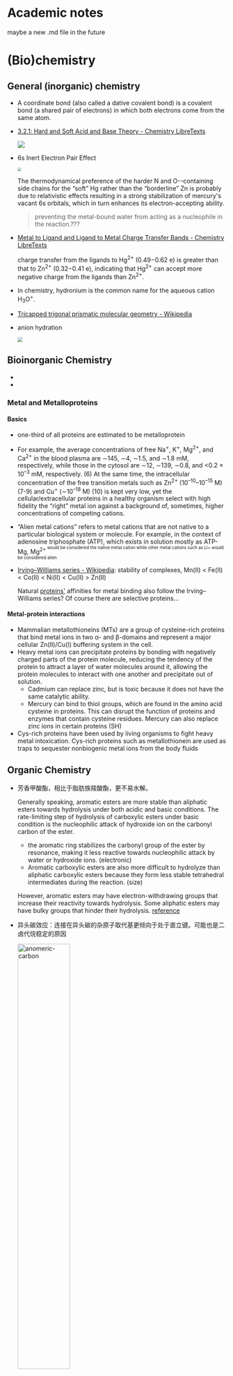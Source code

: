 # Academic notes

maybe a new .md file in the future




# (Bio)chemistry

## General (inorganic) chemistry

- A coordinate bond (also called a dative covalent bond) is a covalent bond (a shared pair of electrons) in which both electrons come from the same atom.

- [3.2.1: Hard and Soft Acid and Base Theory - Chemistry LibreTexts](https://chem.libretexts.org/Courses/Saint_Marys_College_Notre_Dame_IN/CHEM_342%3A_Bio-inorganic_Chemistry/Readings/Week_3%3A_Metal-Ligand_Interactions_continued..../3.2%3A_The_identity_of_metal_ion_and_the_ligand_donor_atom(s)_affects_affinity/3.2.1%3A_Hard_and_Soft_Acid_and_Base_Theory)

  ![](https://cdn.jsdelivr.net/gh/gxf1212/notes@master/research/academic-notes.assets/hsab.jpg)

- 6s Inert Electron Pair Effect

  <img src="https://cdn.jsdelivr.net/gh/gxf1212/notes@master/research/academic-notes.assets/6s-ele.jpg" style="zoom: 50%;" />

  The thermodynamical preference of the harder N and O--containing side chains for the “soft” Hg rather than the “borderline” Zn is probably due to relativistic effects resulting in a strong stabilization of mercury's vacant 6s orbitals, which in turn enhances its electron-accepting ability.

  > preventing the metal-bound water from acting as a nucleophile in the reaction.???

- [Metal to Ligand and Ligand to Metal Charge Transfer Bands - Chemistry LibreTexts](https://chem.libretexts.org/Bookshelves/Physical_and_Theoretical_Chemistry_Textbook_Maps/Supplemental_Modules_(Physical_and_Theoretical_Chemistry)/Spectroscopy/Electronic_Spectroscopy/Metal_to_Ligand_and_Ligand_to_Metal_Charge_Transfer_Bands)

  charge transfer from the ligands to Hg<sup>2+</sup> (0.49−0.62 e) is greater than that to Zn<sup>2+</sup> (0.32−0.41 e), indicating that Hg<sup>2+</sup> can accept more negative charge from the ligands than Zn<sup>2+</sup>.

- In chemistry, hydronium is the common name for the aqueous cation H<sub>3</sub>O<sup>+</sup>.

- [Tricapped trigonal prismatic molecular geometry - Wikipedia](https://en.wikipedia.org/wiki/Tricapped_trigonal_prismatic_molecular_geometry)

- anion hydration

  <img src="E:\GitHub-repo\notes\research\academic-notes.assets\anion-hydration.png" style="zoom: 67%;" />





## Bioinorganic Chemistry

- 

- 

### Metal and Metalloproteins

#### Basics

- one-third of all proteins are estimated to be metalloprotein

- For example, the average concentrations of free Na<sup>+</sup>, K<sup>+</sup>, Mg<sup>2+</sup>, and Ca<sup>2+</sup> in the blood plasma are ∼145, ∼4, ∼1.5, and ∼1.8 mM, respectively, while those in the cytosol are ∼12, ∼139, ∼0.8, and <0.2 × 10<sup>–3</sup> mM, respectively. (6) At the same time, the intracellular concentration of the free transition metals such as Zn<sup>2+</sup> (10<sup>–10</sup>–10<sup>–15</sup> M) (7-9) and Cu<sup>+</sup> (∼10<sup>–18</sup> M) (10) is kept very low, yet the cellular/extracellular proteins in a healthy organism select with high fidelity the “right” metal ion against a background of, sometimes, higher concentrations of competing cations.

- “Alien metal cations” refers to metal cations that are not native to a particular biological system or molecule. For example, in the context of adenosine triphosphate (ATP), which exists in solution mostly as ATP-Mg, Mg<sup>2+<sup/> would be considered the native metal cation while other metal cations such as Li+ would be considered alien

- [Irving–Williams series - Wikipedia](https://en.wikipedia.org/wiki/Irving–Williams_series): stability of complexes, Mn(II) < Fe(II) < Co(II) < Ni(II) < Cu(II) > Zn(II)

  Natural [proteins'](https://en.wikipedia.org/wiki/Protein) affinities for metal binding also follow the Irving–Williams series? Of course there are selective proteins...

#### Metal-protein interactions

- Mammalian metallothioneins (MTs) are a group of cysteine-rich proteins that bind metal ions in two α- and β-domains and represent a major cellular Zn(II)/Cu(I) buffering system in the cell.
- Heavy metal ions can precipitate proteins by bonding with negatively charged parts of the protein molecule, reducing the tendency of the protein to attract a layer of water molecules around it, allowing the protein molecules to interact with one another and precipitate out of solution.
  - Cadmium can replace zinc, but is toxic because it does not have the same catalytic ability.
  - Mercury can bind to thiol groups, which are found in the amino acid cysteine in proteins. This can disrupt the function of proteins and enzymes that contain cysteine residues. Mercury can also replace zinc ions in certain proteins (SH)
- Cys-rich proteins have been used by living organisms to fight heavy metal intoxication. Cys-rich proteins such as metallothionein are used as traps to sequester nonbiogenic metal ions from the body fluids

## Organic Chemistry

- 芳香甲酸酯，相比于脂肪族羧酸酯，更不易水解。

  Generally speaking, aromatic esters are more stable than aliphatic esters towards hydrolysis under both acidic and basic conditions.
  The rate-limiting step of hydrolysis of carboxylic esters under basic condition is the nucleophilic attack of hydroxide ion on the carbonyl carbon of the ester.

  - the aromatic ring stabilizes the carbonyl group of the ester by resonance, making it less reactive towards nucleophilic attack by water or hydroxide ions. (electronic)
  - Aromatic carboxylic esters are also more difficult to hydrolyze than aliphatic carboxylic esters because they form less stable tetrahedral intermediates during the reaction. (size)

  However, aromatic esters may have electron-withdrawing groups that increase their reactivity towards hydrolysis. Some aliphatic esters may have bulky groups that hinder their hydrolysis.
  [reference](https://chem.libretexts.org/Courses/Brevard_College/CHE_202%3A_Organic_Chemistry_II/02%3A_Carboxylic_Acids_and_Esters/2.10%3A_Reactions_of_Esters)
  
- 异头碳效应：连接在异头碳的杂原子取代基更倾向于处于直立键。可能也是二卤代烷稳定的原因

  <img src="https://cdn.jsdelivr.net/gh/gxf1212/notes@master/research/academic-notes.assets/anomeric-carbon.jpg" alt="anomeric-carbon" width=50% />
  
  <img src="https://cdn.jsdelivr.net/gh/gxf1212/notes@master/research/academic-notes.assets/anomeric-carbon2.jpg" alt="anomeric-carbon2" width=55% />
  
- 卤键

  <img src="https://cdn.jsdelivr.net/gh/gxf1212/notes@master/research/academic-notes.assets/halogen-bond.png" alt="anomeric-carbon" width=50% />

- 激酶作用机理

  ![](https://cdn.jsdelivr.net/gh/gxf1212/notes@master/research/academic-notes.assets/kinase-mechanism.png)

- [碘内酯化反应 Iodolactonization | 化学空间 Chem-Station](https://cn.chem-station.com/reactions/2014/07/碘内酯化反应-iodolactonization.html)

- 



## Common Biomolecules

just basic properties

### Protein

- hypophosphorylated (comparative more hypophosphorylated, superlative most hypophosphorylated) (biochemistry) phosphorylated to a less than normal extent, or less than fully.
- 
- protonation
  - The pKa of thiol groups (also known as sulfhydryl or mercapto groups) in organic molecules is typically around 8-10. This means that at physiological pH (around 7.4), thiol groups are mostly in their protonated form
  - 关于His：
    反正case-by-case，实在是想起来了就用一下H++ 
    his整体是6.0，one that is part of an imidazole ring (Nπ) and one that is part of an imine group (Nτ). The Nπ nitrogen has a lone pair of electrons that can act as a Lewis base and accept a proton（带双键那个）
    这就是MD的不足了，只能同时用一个形式，不能叠加态
    有些具体case，如酶：https://en.wikipedia.org/wiki/Histidine。传递质子的作用




### Nucleic acids

RNA aptamer柔性比DNA强，理论上能达到更高的亲和力

#### DNA/RNA polymerase

![DNAPol](https://cdn.jsdelivr.net/gh/gxf1212/notes@master/research/academic-notes.assets/DNAPol.png)

3'-OH和Pβ的O形成氢键是有道理的！焦磷酸离去之后直接把3'-OH去质子化了！！



### Lipids

The most abundant membrane lipids are the phospholipids. These have a polar head group and two hydrophobic hydrocarbon tails.
[Phosphatidylcholine (PC) and phosphatidylethanolamine (PE) are the most abundant phospholipids in all mammalian cell membranes](https://pubmed.ncbi.nlm.nih.gov/28411170/).
**[Phosphatidylcholine](https://www.bing.com/ck/a?!&&p=d0affee344b2ba32JmltdHM9MTY3OTA5NzYwMCZpZ3VpZD0yYmEyOWMwMi1lZDI3LTZlNTQtMDBmNC04ZWJlZWM2ZDZmODgmaW5zaWQ9NTQyNw&ptn=3&hsh=3&fclid=2ba29c02-ed27-6e54-00f4-8ebeec6d6f88&u=a1L3NlYXJjaD9xPVBob3NwaGF0aWR5bGNob2xpbmUmZmlsdGVycz1zaWQlM2E3N2E0ZWJjNy0zM2UyLTk1ZWItNjM3Ni1iZGFiNjA0YjIwYzAmZm9ybT1FTlRMTks&ntb=1)** and **phosphatidylethanolamine** are the two main **phospholipids** in eukaryotic cells comprising ~50 and 25% of phospholipid mass, respectively.



[Phospholipids are a class of lipids that consist of two fatty acyl molecules esterified at the sn-1 and sn-2 positions of glycerol, and contain a head group linked by a phosphate residue at the sn-3 position](https://lipidlibrary.aocs.org/chemistry/physics/animal-lipids/phospholipid-biosynthesis)[2](https://lipidlibrary.aocs.org/chemistry/physics/animal-lipids/phospholipid-biosynthesis). [The hydrocarbon in the “sn-2” position refers to the second fatty acid chain attached to the glycerol backbone](https://lipidlibrary.aocs.org/chemistry/physics/animal-lipids/phospholipid-biosynthesis).

The carbon atom that appears on top in the Fischer projection that shows a vertical carbon chain with the hydroxyl group at carbon-2 to the left is designated as C-1. [To differentiate such numbering from conventional numbering conveying no steric information, the prefix ‘sn’ (for stereospecifically numbered) is used](https://avantilipids.com/tech-support/faqs/meaning-of-sn)[1](https://avantilipids.com/tech-support/faqs/meaning-of-sn).



![](https://cdn.jsdelivr.net/gh/gxf1212/notes@master/research/academic-notes.assets/lipid-area.png)



### Saccharides/Carbonhydrates

自然界几乎所有天然存在的糖类化合物均是D构型，D-核糖的三个手性碳均为D构型。





## Thermodynamics & kinetics

The inhibitory constant (Ki) is a type of equilibrium dissociation constant (Kd) that represents the equilibrium binding affinity for a ligand that reduces the activity of its binding partner.

Ki is associated with thermodynamic parameters in that ΔG = RTln(Ki), where ΔG, R, and T are the absolute binding free energy, the gas constant, and the absolute temperature, respectively



The turnover number of an enzyme (kcat or catalytic rate constant) is <u>the maximal number of molecules of substrate converted to product per active site per unit time of several different substrates to different products</u>.



How to estimate how long a substrate stays at the active site? Given the M-M equation:
$$
v=k_{cat}\dfrac{[E][S]}{K_m+[S]}
$$
meaning how many substrates are converted per unit time. So $\dfrac{v}{[E]}$ means how many substrates are converted per unit time per unit enzyme, or $\dfrac{[E]}{v}$ means how long it takes for **one enzyme molecule** to convert one substrate molecule to the product.
$$
t=\dfrac{1+K_m/[S]}{k_{cat}}
$$

- reversibly proportional to $k_{cat}$. For protein kinases with $k_{cat}$ of several seconds<sup>-1</sup>, it should require seconds to simulate the whole process.
- $t$ increases dramatically if $[S]$ is much lower than $K_m$, usually in 0.x µM

see [data](https://www.brenda-enzymes.org/enzyme.php?ecno=2.7.11.1#TURNOVER%20NUMBER%20[1/s])



## Quantum chemistry

- In quantum chemistry, the Hessian matrix is a matrix of second derivatives of a molecule’s energy with respect to its atomic coordinates. It is used to describe the curvature of the potential energy surface near a stationary point, such as a minimum or transition state. The Hessian matrix can be used to determine the vibrational frequencies of a molecule and its normal modes of vibration
- Hohenberg-Kohn定理的核心思想是：体系中的所有物理量都可以通过只包含电子密度的变量来唯一决定，而实现方法是通过变分原理来求得体系基态。
- <img src="https://cdn.jsdelivr.net/gh/gxf1212/notes@master/research/academic-notes.assets/pseudo-potential.png" style="zoom:50%;" />



## Other general

PDB 3hh6、3ht9说明有两个occupancy时晶体结构是能捕捉到的

[甲醛中毒的化学原理是什么？ - 知乎](https://www.zhihu.com/question/363622944/answer/963100232)



单胞（Unit cell）：又称晶胞，能够反映晶格的对称性的周期单元。 

超胞（Supercell）：超胞是对单胞的扩展，扩展成新的重复单元。

<img src="https://cdn.jsdelivr.net/gh/gxf1212/notes@master/research/academic-notes.assets/super-cell.png" style="zoom:50%;" />



异型生物质 (Xenobiotic)
异型生物质又称异生素，是在生物体内发现的一种并非由其自然产生的化学物质。 致癌物、药物、环境污染物、食品添加剂、碳氢化合物和杀虫剂均可归类为异型生物质。 异生素是在生物体中发现的一种化学物质，它不是自然产生的或预计不会存在于生物体中。它还可以涵盖以比通常情况高得多的浓度存在的物质。



# Pharmacology

## Concepts

- The inhibitory constant ($K_i$) is a type of [equilibrium dissociation constant (Kd)](https://pharmacologycanada.org/equilibrium-dissociation-constant-Kd) that represents the equilibrium binding [affinity](https://pharmacologycanada.org/Affinity) for a ligand that reduces the activity of its binding partner.

  $K_i$ is associated with thermodynamic parameters in that $\Delta G = RT\ln(K_i)$, where $\Delta G$, $R$ , and $T$ are the absolute binding free energy, the gas constant, and the absolute temperature, respectively

- In-house drug discovery refers to the process of discovering new drugs within a company or organization, rather than outsourcing the process to another company.

## Categories

### Peptide

- 干扰PPI很难使用小分子，因为：1）没有明显口袋，容易被水竞争掉；2）界面高度柔性，小分子可能刚性难调整。可以截一段蛋白作为多肽药

- 由于环肽具备环化的稳定序列及构象，以此获得更好的细胞渗透性和稳定性，并且与线性肽一样，环肽也能够靶向蛋白质-蛋白质界面，因此，环肽是Gαs蛋白药物开发的有希望的候选者。环肽的优势

  与小分子比：

  - 更适用于PPI
  - 更稳定
  - 毒性更小

  与线性肽比：

  - 更强细胞穿透性
  - 更高亲和力
  - 环化多样性

### Macrolide

大环内酯（Macrolide）是一类广谱抗生素，能够有效抑制细菌的生长和繁殖。大环内酯分子结构由16-环的大环和一定的糖基组成，作用于细菌的机理主要是通过抑制细菌蛋白质的合成。

具体来说，大环内酯可与细菌的50S亚基上的23S rRNA结合，阻止细菌RNA依赖性蛋白合成。此外，大环内酯还可以诱导靶菌的形态学变化，使其形态异常，从而使其生长和繁殖受到抑制。

值得注意的是，由于细菌和人类细胞的核糖体结构存在差异，大环内酯对于人类细胞的影响比较小，因此在治疗感染时，大环内酯具有较低的毒副作用和较高的选择性，被广泛用于临床抗菌药物的治疗中。

### Halogenation

卤素基本是通过谷胱甘肽结合来代谢的

[Halogenation of drugs enhances membrane binding and permeation](https://pubmed.ncbi.nlm.nih.gov/15122640/)

## Strategy of design

![](https://cdn.jsdelivr.net/gh/gxf1212/notes@master/research/academic-notes.assets/synthetic-lethals.jpg)

synthetic lethality



### bioisosteres

[SwissBioisostere - A database of molecular replacements for ligand design](http://www.swissbioisostere.ch/)

> reading material
>
> - https://mp.weixin.qq.com/s/Q-X5F3KWaNV2_JXmrmEEHQ
> - https://mp.weixin.qq.com/s/S5tX-4WJbD_1a0qMI3z4EQ
> - https://zhuanlan.zhihu.com/p/493305578
> - https://mp.weixin.qq.com/s/BDPBPu7EyK2lAfqW48HQxQ 五氟硫基

- 药物分子中的羧基可以用磺酰胺，磷酸酯，四唑，硼酸等代替。
  - 在羧基的各种生物电子等排体中，羟肟酸的酸性稍弱，离子化程度较低，能显著提高透膜能力，然而在体内容易被代谢成羧酸，可在其氮原子上引入大一点的基团来提高其代谢稳定性。
  
    ![boric-acid](https://cdn.jsdelivr.net/gh/gxf1212/notes@master/research/academic-notes.assets/boric-acid.png)



- 基团反转是常见的一种非经典电子等排类型，是同一功能基团间进行的电子等排。-COR 与 ROC-基团，都是酯，且有相似的疏水性
- 不改变环大小的等排体？
- 环内CH=CH和NH、S（缩环），O-C=O；CH=和N=
- 在药物分子设计中可以将偕二氟乙烯基看作是醛基或者酮基的生物电子等排体，应用于酶抑制剂的机理研究



### Covalent inhibitor

[综述| 药物发现中的共价抑制剂](https://mp.weixin.qq.com/s/B0iYLWQIvlcn4N_0F2o_rw)

![BHO](https://cdn.jsdelivr.net/gh/gxf1212/notes@master/research/academic-notes.assets/BHO.png)

---



![ring-design](https://cdn.jsdelivr.net/gh/gxf1212/notes@master/research/academic-notes.assets/ring-design.png)



## Compounds

- 布洛芬(Ibuprofen)又名异丁苯丙酸

- 环磷酰胺在体外无活性，主要通过肝脏P450酶水解成醛磷酰胺再运转到组织中形成磷酰胺氮芥而发挥作用。环磷酰胺可由脱氢酶转变为羧磷酰胺而失活，或以丙烯醛形式排出，导致泌尿道毒性。属于周期非特异性药，作用机制与氮芥相同。

  ![Cyclophosphamid](https://cdn.jsdelivr.net/gh/gxf1212/notes@master/research/academic-notes.assets/Cyclophosphamid.png)

- 阿斯巴甜，学名为天门冬酰苯丙氨酸甲酯，是一种重要的甜味剂。

- from wikipedia: **脒**[[注 1\]](https://zh.wikipedia.org/zh-cn/脒#cite_note-1)（Amidine）是一类含氮[有机化合物](https://zh.wikipedia.org/wiki/有机化合物)，通式见右图，是[羧酸](https://zh.wikipedia.org/wiki/羧酸)的含氮衍生物。最简单的脒是[甲脒](https://zh.wikipedia.org/wiki/甲脒)，HC(=NH)NH2。常见的脒包括[DBN](https://zh.wikipedia.org/wiki/DBN)、[DBU](https://zh.wikipedia.org/wiki/DBU)和[三氮脒](https://zh.wikipedia.org/w/index.php?title=三氮脒&action=edit&redlink=1)等。低级的脒有毒。
  脒具碱性，可以和酸形成稳定的盐，常用作[杂环化合物](https://zh.wikipedia.org/wiki/杂环化合物)的合成前体，有些脒类也是药物。脒可通过[Pinner反应](https://zh.wikipedia.org/wiki/Pinner反应)制取。
  
- 二硫苏糖醇（Dithiothreitol，简称为DTT）是一种小分子有机还原剂，化学式为C4H10O2S2。其还原状态下为线性分子，被氧化后变为包含二硫键的六元环状结构

  <img src="https://cdn.jsdelivr.net/gh/gxf1212/notes@master/research/academic-notes.assets/dtt.jpg" style="zoom:50%;" />

- 






# Molecular & Cell Biology

## General

A **non-receptor tyrosine kinase** (**nRTK**) is a [cytosolic](https://en.wikipedia.org/wiki/Cytosolic) [enzyme](https://en.wikipedia.org/wiki/Enzyme)

[An orphan receptor is a protein that has a similar structure to other identified receptors but whose endogenous ligand has not yet been identified](https://en.wikipedia.org/wiki/Orphan_receptor).

### Endocytosis

#### Macropinocytosis

Macropinocytosis is responsible for **nonspecific** uptake of **fluid**, solutes, membrane, ligands and smaller particles attached to the plasma membrane.

In macropinocytosis, vesicles larger than those formed by micropinocytosis are created. These vesicles hold larger volumes of fluid and dissolved nutrients. The vesicles range in size from **0.5 to 5 micrometers** in diameter.

[Pinocytosis Definition and Examples (thoughtco.com)](https://www.thoughtco.com/pinocytosis-definition-4143229)

> Typically, proteins and other molecules do not travel directly from the lysosome to the Golgi apparatus

Macropinosomems are known to be leaky

<img src="https://cdn.jsdelivr.net/gh/gxf1212/notes@master/research/academic-notes.assets/macropinocytosis.png" style="zoom: 80%;" />

<img src="E:\GitHub-repo\notes\research\academic-notes.assets\macropinocytosis-2.png" style="zoom:67%;" />

Each caveolae (小窝蛋白) has around 140-150 CAV1 molecules. Caveolins possess a hairpin domain embedded within the membrane while both the amino and carboxy terminus face the cytoplasm.

小窝蛋白（Caveolin）在细胞内吞过程中起着重要的作用，但它并不直接介导巨胞饮（它俩没啥关系？）

Typically, proteins and other molecules do not travel directly from the lysosome to the Golgi apparatus





## Cancer biology

- [The main difference between hyperplasia and neoplasia is that hyperplasia is an increase in the number of cells either due to physiological or pathological conditions, whereas neoplasia is unregulated cell proliferation due to genetic changes](https://pediaa.com/what-is-the-difference-between-hyperplasia-and-neoplasia/). Hyperplasia is generally benign, meaning that once the stimulus causing it is removed, the abnormal increase in cell number stops. [On the other hand, neoplasia can be malignant](https://www.healthresearchpolicy.org/hyperplastic/).
- <u>A micronucleus</u> is a small nucleus that forms whenever a chromosome or a fragment of a chromosome is not incorporated into one of the daughter nuclei during cell division. It usually is a sign of genotoxic events and chromosomal instability. Micronuclei are commonly seen in cancerous cells and may indicate genomic instability
- Tumor cells were characterized by irregular neovascularization, higher expression of inflammatory factors, and lack of an efficient lymphatic drainage system.
- H&E-stained tumor sections are tissue samples from tumors dyed with Hematoxylin and Eosin. **Hematoxylin colors cell nuclei blue, while Eosin dyes the cytoplasm and other structures various shades of pink**, enhancing the visibility of cellular and structural details in the tissue. This staining technique is crucial in medical diagnosis, especially for identifying and assessing tumors in biopsy samples.



### Prostate cancer

The exact mechanisms behind why prostate cancer prefers to metastasize to the bone are not yet fully understood. However, it is known that the bone microenvironment provides a favorable environment for the growth and survival of cancer cells. The bone is rich in growth factors and other signaling molecules that can support the growth of cancer cells. Additionally, the bone is a common site for the spread of cancer cells through the bloodstream, as it is highly vascularized and has a large surface area for cancer cells to attach and grow.

> source forgot...

双膦酸盐是一类可防止骨密度降低的药物，用于治疗骨质疏松症和类似疾病。双膦酸盐类药物吸附于骨表面上的羟磷灰石结合位点，尤其是在骨质吸收活跃的骨表面。当破骨细胞开始重吸收充满双膦酸盐的骨质时，骨质吸收期间释放的双膦酸盐就会损害破骨细胞形成皱褶缘、黏附于骨表面和产生持续骨质吸收所必需的质子的能力。双膦酸盐类药物也可通过减少破骨细胞前体细胞的发育和募集以及促进破骨细胞凋亡，来降低破骨细胞的活性。

<img src="https://cdn.jsdelivr.net/gh/gxf1212/notes@master/research/academic-notes.assets/bisphosphates.png" alt="bisphosphates" style="zoom: 33%;" />



sexual hormones

![sexual-hormones](https://cdn.jsdelivr.net/gh/gxf1212/notes@master/research/academic-notes.assets/sexual-hormones.png)





<img src="https://cdn.jsdelivr.net/gh/gxf1212/notes@master/research/academic-notes.assets/bicalutamine.png" alt="bicalutamine" style="zoom:25%;" />

bicalutamine，比卡鲁胺

<img src="https://cdn.jsdelivr.net/gh/gxf1212/notes@master/research/academic-notes.assets/Enzalutamide.png" alt="Enzalutamide" style="zoom:25%;" />

恩杂鲁胺 (Enzalutamide)



RNA aptamer targeting AR (v7) DNA binding domain?



# Other Biology

## Physiology

- 多年来，我们一直认为，人体的结缔组织应该是非常致密的。Interstitium是一种在粘膜下层和全身各部位存在的网状结构，内有组织间液，可能参与炎症和肿瘤的浸润过程。

  ![](https://cdn.jsdelivr.net/gh/gxf1212/notes@master/research/academic-notes.assets/interstitium.jpg)

## Plant physiology

- rhizosphere: 根际，是指受植物根系活动影响，在物理、化学和生物学性质上不同于土体的那部分微域环境。根际一般指离根轴表面数毫米范围之内，是土壤-根系-微生物相互作用的微区域，也是不同植物种类或品种、土壤和环境条件形成的特定的微生态系统。 
- https://www.rseco.org/content/363-ions-charge-and-membrane-voltages.html
  Ions such as potassium and chloride (K+ and Cl–) are major osmotic solutes in plant cells.
  Plasma membranes are normally about -116 mV, which would keep K+ concentrations inside a cell 100 times higher and Cl- concentrations 100 times lower than in the external solution.
- 非原质体 The apoplast is the space outside the plasma membrane within which material can disperse freely.

### Genetics

- 多效性 pleiotropy: the phenomenon of a single gene influencing two or more distinct phenotypic traits

- [12.3F: Epistasis - Biology LibreTexts](https://bio.libretexts.org/Bookshelves/Introductory_and_General_Biology/Book%3A_General_Biology_(Boundless)/12%3A_Mendel's_Experiments_and_Heredity/12.03%3A_Laws_of_Inheritance/12.3F%3A_Epistasis)

  一个基因掩盖了另一个的作用。如下图，cc就一定是白的

  <img src="https://bio.libretexts.org/@api/deki/files/78607/figure-12-03-05.jpeg?revision=1" alt="image" style="zoom:67%;" />

## Neurobiology

<img src="E:\GitHub-repo\notes\research\academic-notes.assets\action-potential.jpg" style="zoom: 67%;" />





# Polymer

- One of the fascinating properties of polyzwitterions is the so-called anti-polyelectrolyte behavior in aqueous solutions – **the polymer solubility, the solution viscosity and the swelling of polymer network increase with added salts**, in contrast to salt-induced collapse of ordinary polyelectrolytes.

- [Zeta potential - Wikipedia](https://en.wikipedia.org/wiki/Zeta_potential)

  The zeta potential is an important and readily measurable indicator of the stability of colloidal dispersions.

- Block copolymers are a type of copolymer where two or more homopolymer subunits are linked together via covalent bonds. These homopolymer subunits form ‘blocks’ of repeating units. For example, a polymer made up of X and Y monomers joined together like: -Y-Y-Y-Y-Y-X-X-X-X-X-Y-Y-Y-Y-Y-X-X-X-X-X- is a block copolymer where -Y-Y-Y-Y-Y- and -X-X-X-X-X- groups are the blocks.

- [Copolymer - Wikipedia](https://en.wikipedia.org/wiki/Copolymer)

  a **copolymer** is a [polymer](https://en.wikipedia.org/wiki/Polymer) derived from more than one species of [monomer](https://en.wikipedia.org/wiki/Monomer).



### Polyzwitterions

![](E:\GitHub-repo\notes\research\academic-notes.assets\zwitterions.png)



# Experiments

[拉曼or红外光谱，你真的分清了吗？](https://www.cailiaoren.com/m_zl_detail.php?dbid=14)

[免疫共沉淀（Co-IP）实验原理流程-CoIP实验对照设置-德泰生物 (detaibio.com)](https://www.detaibio.com/topics/co-ip-overview.html)

# AI

- RLHF就是**基于人类反馈**（Human Feedback）对语言模型进行强化学习（Reinforcement Learning），和一般的fine-tune过程乃至prompt tuning自然也不同。
  https://zhuanlan.zhihu.com/p/591474085
- In artificial intelligence (AI), particularly machine learning (ML), ablation study **investigates the performance of an AI system by removing certain components to understand the contribution of the component to the overall system**.
- Zero-shot prediction is a type of machine learning task where the model has to **make predictions for classes or categories that it has never seen before during training**. For example, if the model is trained to classify images of animals into cats, dogs, and birds, but then it is asked to classify an image of a zebra, that would be a zero-shot prediction.

  Zero-shot prediction is challenging because the model has to generalize from the existing classes to the unseen classes, without any direct supervision or feedback. To achieve this, the model usually **needs some form of auxiliary information that can link the seen and unseen classes, such as attributes, descriptions, or embeddings**. For instance, the model can use the fact that a zebra is similar to a horse, has stripes like a tiger, and is black and white like a panda, to infer that it belongs to a different class than cats, dogs, and birds.

  [Zero-shot / One-shot / Few-shot Learning 简析 - 清风与归_G - 博客园 (cnblogs.com)](https://www.cnblogs.com/jngwl/articles/10221819.html)

  [Few-Shot, Zero-Shot & One-shot 的通俗理解 - 知乎 (zhihu.com)](https://zhuanlan.zhihu.com/p/624793654)





# Physics

- Dissipated work is a concept in thermodynamics that refers to the amount of work that is lost to heat during a process. When work is done on or by a system, some of the energy may be transferred to the system’s surroundings as heat. This heat transfer represents a loss of useful energy, as it is no longer available to do work. The amount of work that is lost in this way is called dissipated work. For example, when you rub your hands together, you are doing work to overcome the friction between your hands. Some of the energy from this work is transferred to your hands as heat, warming them up. This heat transfer represents dissipated work.

- Rupture force 断裂力 is the external force put on a material of interest that causes it to break or rupture. It can be calculated using a formula that takes into account the load force and size dimensions of the material. It can also be measured using an atomic force microscope (AFM) for single covalent bonds

- 各态历经假说（ergodic hypothesis）是指在一些物理系统中，这些系统的状态空间是分离的，但是**时间平均和状态平均是等价的**。 基于这个假设，我们才会有物理量沿时间平均等价于系综平均的结论。

  > MD采出来的算时间平均吗？又不是精确的轨迹



[物理四神兽——拉普拉斯的妖 - 知乎 (zhihu.com)](https://zhuanlan.zhihu.com/p/35239781)

[物理学四大神兽:芝诺的乌龟、拉普拉斯兽、麦克斯韦妖、薛定谔的猫 - 简书 (jianshu.com)](https://www.jianshu.com/p/25cf0340c9e5)

# Other

## Academic

The Journal Citation Indicator (JCI) is the average Category Normalized Citation Impact (CNCI) of citable items (articles & reviews) published by a journal over a recent three year period. The average JCI in a category is 1. Journals with a JCI of 1.5 have 50% more citation impact than the average in that category. It may be used alongside other metrics to help you evaluate journals.

## English

### writing

To shed light on, throw light on, or cast light on something means to make it easier to understand, because more information is known about it.

主宰: dominate, dictate, rule, decide

### Common

The must common uses are "vide 63" (which means "see page sixty-three"), v.s. vide supra ("see earlier" or "look above on this page") and v.i. vide infra ("See below" or "Look below"). Don't confuse v.s. (vide supra) with vs. (versus).

\#号: number sign

## Industry

CRO：首席风险官

bd是公司的外交部门，是BusinessDevelopment的缩写，意思是商务拓展。

cmc通常是指在制药行业中,专门从事化学成分生产与控制(chemical manufacture and control)相关的职位

## Research ideas?

https://mdl.shsmu.edu.cn/zh/home.jsp  上交张健老师组，做别构



第一个问题是有没有一些实际的工程人员真正关心你要研究的这个问题；第二，你是不是不完全了解这个问题，你如果已经对这个问题非常了解，知道怎么做，甚至预计做的结果是什么，这可能不是一个好事情；第三，不管什么样的原因，是不是对这个问题感兴趣。如果这三个问题当中有两个回答是肯定的，这个问题就值得你去做
